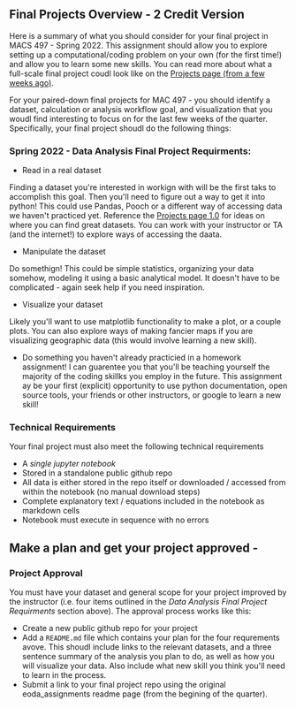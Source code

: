## Final Projects Overview - 2 Credit Version

Here is a summary of what you should consider for your final project in MACS 497 - Spring 2022.  This assignment should allow you to explore setting up a computational/coding problem on your own (for the first time!) and allow you to learn some new skills.  You can read more about what a full-scale final project coudl look like on the [Projects page (from a few weeks ago)](../Pages/projects).  

For your paired-down final projects for MAC 497 - you should identify a dataset, calculation or analysis workflow goal, and visualization that you woudl find interesting to focus on for the last few weeks of the quarter.  Specifically, your final project shoudl do the following things:

### Spring 2022 - Data Analysis Final Project Requirments:

* Read in a real dataset

Finding a dataset you're interested in workign with will be the first taks to accomplish this goal. Then you'll need to figure out a way to get it into python! This could use Pandas, Pooch or a different way of accessing data we haven't practiced yet. Reference the [Projects page 1.0](../Pages/projects) for ideas on where you can find great datasets.  You can work with your instructor or TA (and the internet!) to explore ways of accessing the daata. 

* Manipulate the dataset

Do somethign!  This could be simple statistics, organizing your data somehow, modeling it using a basic analytical model. It doesn't have to be complicated - again seek help if you need inspiration. 

* Visualize your dataset

Likely you'll want to use matplotlib functionality to make a plot, or a couple plots. You can also explore ways of making fancier maps if you are visualizing geographic data (this would involve learning a new skill). 

* Do something you haven't already practicied in a homework assignment!
I can guarentee you that you'll be teaching yourself the majority of the coding skillks you employ in the future.  This assignment ay be your first (explicit) opportunity to use python documentation, open source tools, your friends or other instructors, or google to learn a new skill!  


### Technical Requirements

Your final project must also meet the following technical requirements

*   A _single jupyter notebook_
*   Stored in a standalone public github repo
*   All data is either stored in the repo itself or downloaded / accessed from within the notebook (no manual download steps)
*   Complete explanatory text / equations included in the notebook as markdown cells
*   Notebook must execute in sequence with no errors

##  Make a plan and get your project approved - 

### Project Approval

You must have your dataset and general scope for your project improved by the instructor (i.e. four items outlined in the *Data Analysis Final Project Requirments* section above). The approval process works like this:

*   Create a new public github repo for your project
*   Add a `README.md` file which contains your plan for the four requrements avove.  This shoudl include links to the relevant datasets, and a three sentence summary of the analysis you plan to do, as well as how you will visualize your data. Also include what new skill you think you'll need to learn in the process. 
*   Submit a link to your final project repo using the original eoda_assignments readme page (from the begining of the quarter). 